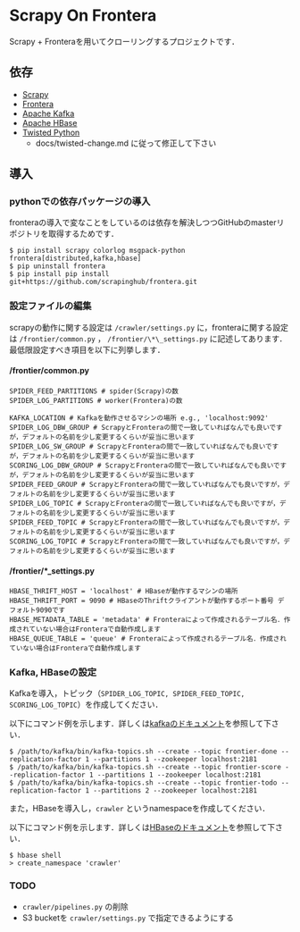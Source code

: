 # Scrapy On Frontera
Scrapy + Fronteraを用いてクローリングするプロジェクトです．

## 依存
- [Scrapy](https://github.com/scrapy/scrapy)
- [Frontera](https://github.com/scrapinghub/frontera)
- [Apache Kafka](https://kafka.apache.org/)
- [Apache HBase](https://hbase.apache.org/)
- [Twisted Python](https://twistedmatrix.com/trac/)
    - docs/twisted-change.md に従って修正して下さい

## 導入
### pythonでの依存パッケージの導入
fronteraの導入で変なことをしているのは依存を解決しつつGitHubのmasterリポジトリを取得するためです．

```
$ pip install scrapy colorlog msgpack-python frontera[distributed,kafka,hbase]
$ pip uninstall frontera
$ pip install pip install git+https://github.com/scrapinghub/frontera.git
```

### 設定ファイルの編集
scrapyの動作に関する設定は `/crawler/settings.py` に，fronteraに関する設定は `/frontier/common.py` ， `/frontier/\*\_settings.py` に記述してあります．
最低限設定すべき項目を以下に列挙します．

#### /frontier/common.py
```
SPIDER_FEED_PARTITIONS # spider(Scrapy)の数
SPIDER_LOG_PARTITIONS # worker(Frontera)の数

KAFKA_LOCATION # Kafkaを動作させるマシンの場所 e.g., 'localhost:9092'
SPIDER_LOG_DBW_GROUP # ScrapyとFronteraの間で一致していればなんでも良いですが，デフォルトの名前を少し変更するくらいが妥当に思います
SPIDER_LOG_SW_GROUP # ScrapyとFronteraの間で一致していればなんでも良いですが，デフォルトの名前を少し変更するくらいが妥当に思います
SCORING_LOG_DBW_GROUP # ScrapyとFronteraの間で一致していればなんでも良いですが，デフォルトの名前を少し変更するくらいが妥当に思います
SPIDER_FEED_GROUP # ScrapyとFronteraの間で一致していればなんでも良いですが，デフォルトの名前を少し変更するくらいが妥当に思います
SPIDER_LOG_TOPIC # ScrapyとFronteraの間で一致していればなんでも良いですが，デフォルトの名前を少し変更するくらいが妥当に思います
SPIDER_FEED_TOPIC # ScrapyとFronteraの間で一致していればなんでも良いですが，デフォルトの名前を少し変更するくらいが妥当に思います
SCORING_LOG_TOPIC # ScrapyとFronteraの間で一致していればなんでも良いですが，デフォルトの名前を少し変更するくらいが妥当に思います
```

#### /frontier/\*\_settings.py
```
HBASE_THRIFT_HOST = 'localhost' # HBaseが動作するマシンの場所
HBASE_THRIFT_PORT = 9090 # HBaseのThriftクライアントが動作するポート番号 デフォルト9090です
HBASE_METADATA_TABLE = 'metadata' # Fronteraによって作成されるテーブル名．作成されていない場合はFronteraで自動作成します
HBASE_QUEUE_TABLE = 'queue' # Fronteraによって作成されるテーブル名．作成されていない場合はFronteraで自動作成します
```

### Kafka, HBaseの設定
Kafkaを導入，トピック（`SPIDER_LOG_TOPIC, SPIDER_FEED_TOPIC, SCORING_LOG_TOPIC`）を作成してください．

以下にコマンド例を示します．詳しくは[kafkaのドキュメント](https://kafka.apache.org/documentation/#quickstart)を参照して下さい．
```
$ /path/to/kafka/bin/kafka-topics.sh --create --topic frontier-done --replication-factor 1 --partitions 1 --zookeeper localhost:2181
$ /path/to/kafka/bin/kafka-topics.sh --create --topic frontier-score --replication-factor 1 --partitions 1 --zookeeper localhost:2181
$ /path/to/kafka/bin/kafka-topics.sh --create --topic frontier-todo --replication-factor 1 --partitions 2 --zookeeper localhost:2181
```

また，HBaseを導入し，`crawler` というnamespaceを作成してください．

以下にコマンド例を示します．詳しくは[HBaseのドキュメント](https://hbase.apache.org/book.html#_namespace)を参照して下さい．
```
$ hbase shell
> create_namespace 'crawler'
```

### TODO
- `crawler/pipelines.py` の削除
- S3 bucketを `crawler/settings.py` で指定できるようにする
